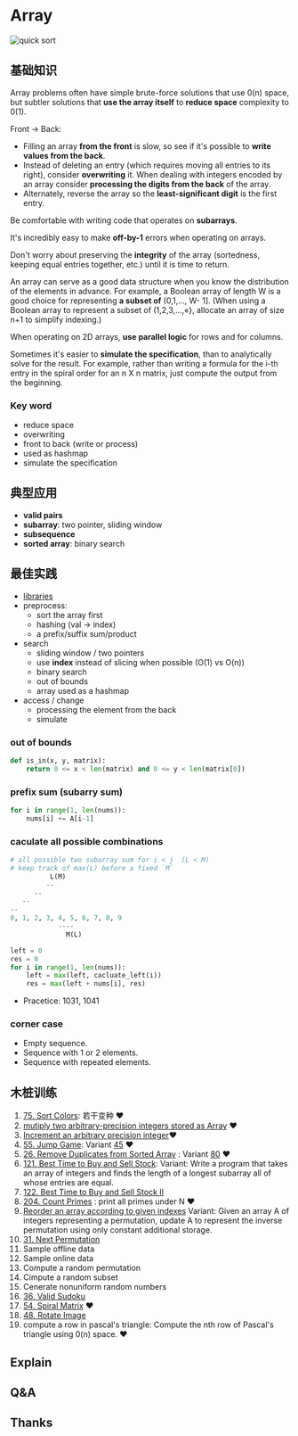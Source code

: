 # Array 

![quick sort](https://i.imgur.com/mWp1gdR.gif)

## 基础知识

Array problems often have simple brute-force solutions that use 0(n) space, but subtler solutions that **use the array itself** to **reduce space** complexity to 0(1).


Front -> Back:

* Filling an array **from the front** is slow, so see if it's possible to **write values from the back**. 
* Instead of deleting an entry (which requires moving all entries to its right), consider **overwriting** it. When dealing with integers encoded by an array consider **processing the digits from the back** of the array. 
* Alternately, reverse the array so the **least-significant digit** is the first entry.

Be comfortable with writing code that operates on **subarrays**. 

It's incredibly easy to make **off-by-1** errors when operating on arrays. 

Don't worry about preserving the **integrity** of the array (sortedness, keeping equal entries together, etc.) until it is time to return. 

An array can serve as a good data structure when you know the distribution of the elements in advance. For example, a Boolean array of length W is a good choice for representing **a subset of** (0,1,..., W- 1]. (When using a Boolean array to represent a subset of (1,2,3,...,«}, allocate an array of size n+1 to simplify indexing.) 

When operating on 2D arrays, **use parallel logic** for rows and for columns. 

Sometimes it's easier to **simulate the specification**, than to analytically solve for the result. For example, rather than writing a formula for the i-th entry in the spiral order for an n X n matrix, just compute the output from the beginning. 

### Key word 

*  reduce space 
*  overwriting 
*  front to back (write or process)
*  used as hashmap
*  simulate the specification

## 典型应用

- **valid pairs**
- **subarray**: two pointer, sliding window
- **subsequence**
- **sorted array**: binary search

## 最佳实践

- [libraries]((https://i.imgur.com/VNGOnCx.png))
- preprocess: 
	- sort the array first 
	- hashing (val -> index) 
	- a prefix/suffix sum/product
- search 
	- sliding window / two pointers
	- use **index** instead of slicing when possible (O(1) vs O(n))
	- binary search 
	- out of bounds
	- array used as a hashmap
- access / change
	- processing the element from the back
	- simulate

### out of bounds

``` python
def is_in(x, y, matrix):
	return 0 <= x < len(matrix) and 0 <= y < len(matrix[0])
```

### prefix sum (subarry sum)

``` python
for i in range(1, len(nums)):
    nums[i] += A[i-1]
```

### caculate all possible combinations

```  python
# all possible two subarray sum for i < j  (L < M)
# keep track of max(L) before a fixed `M`
          L(M)
         --
      -- 
   --
--
0, 1, 2, 3, 4, 5, 6, 7, 8, 9
		    ----
			  M(L)
```

``` python
left = 0
res = 0 
for i in range(1, len(nums)):
	left = max(left, cacluate_left(i))
	res = max(left + nums[i], res)
``` 

- Pracetice: 1031, 1041  


### corner case 

- Empty sequence.
- Sequence with 1 or 2 elements.
- Sequence with repeated elements.

## 木桩训练

1. [75. Sort Colors](https://leetcode.com/problems/sort-colors/description/): 若干变种 ❤️
2. [mutiply two arbitrary-precision integers stored as Array](https://www.glassdoor.com/Interview/Given-2-very-large-numbers-each-of-which-is-so-large-it-can-only-be-represented-as-an-array-of-integers-write-a-function-QTN_266330.htm) ❤️
3. [Increment an arbitrary precision integer](https://fundatablog.wordpress.com/2016/07/11/problem-6-2-increment-an-arbitrary-precision-integer/)❤️
4. [55. Jump Game](https://leetcode.com/problems/jump-game/description/): Variant [45](https://leetcode.com/problems/jump-game-ii/description/) ❤️
5. [26. Remove Duplicates from Sorted Array](https://leetcode.com/problems/remove-duplicates-from-sorted-array/description/) : Variant [80](https://leetcode.com/problems/remove-duplicates-from-sorted-array-ii/description/) ❤️
6. [121. Best Time to Buy and Sell Stock](https://leetcode.com/problems/best-time-to-buy-and-sell-stock/description/): Variant: Write a program that takes an array of integers and finds the length of a longest subarray all of whose entries are equal.
7. [122. Best Time to Buy and Sell Stock II](https://leetcode.com/problems/best-time-to-buy-and-sell-stock-ii/description/)
8. [204. Count Primes](https://leetcode.com/problems/count-primes/description/) :  print all primes under N  ❤️
9. [Reorder an array according to given indexes](https://www.geeksforgeeks.org/reorder-a-array-according-to-given-indexes/) Variant: Given an array A of integers representing a permutation, update A to represent the inverse permutation using only constant additional storage. 
10. [31. Next Permutation](https://leetcode.com/problems/next-permutation/description/)
11. Sample offline data
12. Sample online data 
13. Compute a random permutation
14. Cimpute a random subset
15. Cenerate nonuniform random numbers
16. [36. Valid Sudoku](https://leetcode.com/problems/valid-sudoku/description/) 
17. [54. Spiral Matrix](https://leetcode.com/problems/spiral-matrix/description/) ❤️
18. [48. Rotate Image](https://leetcode.com/problems/rotate-image/description/)
19. compute a row in pascal's triangle:  Compute the nth row of Pascal's triangle using 0(n) space. ❤️

## Explain

## Q&A

## Thanks